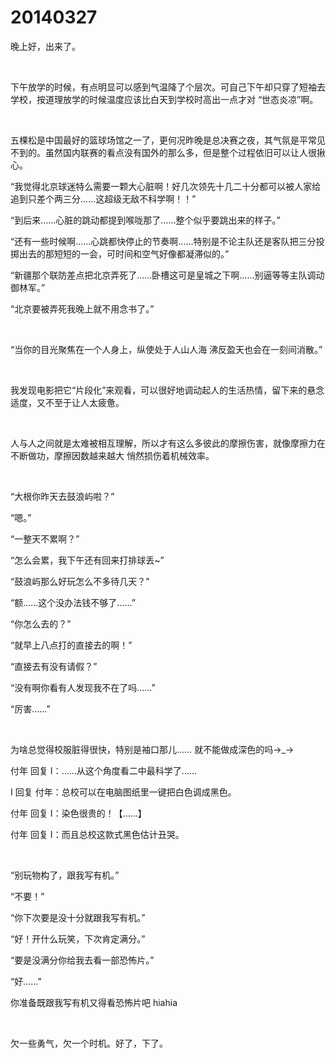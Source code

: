 # 20140327

晚上好，出来了。

<br/>

下午放学的时候，有点明显可以感到气温降了个层次。可自己下午却只穿了短袖去学校，按道理放学的时候温度应该比白天到学校时高出一点才对 “世态炎凉”啊。

<br/>

五棵松是中国最好的篮球场馆之一了，更何况昨晚是总决赛之夜，其气氛是平常见不到的。虽然国内联赛的看点没有国外的那么多，但是整个过程依旧可以让人很揪心。

“我觉得北京球迷特么需要一颗大心脏啊！好几次领先十几二十分都可以被人家给追到只差个两三分……这超级无敌不科学啊！！”

“到后来……心脏的跳动都提到喉咙那了……整个似乎要跳出来的样子。”

“还有一些时候啊……心跳都快停止的节奏啊……特别是不论主队还是客队把三分投掷出去的那短短的一会，可时间和空气好像都凝滞似的。”

“新疆那个联防差点把北京弄死了……卧槽这可是皇城之下啊……别逼等等主队调动御林军。”

“北京要被弄死我晚上就不用念书了。”

<br/>

“当你的目光聚焦在一个人身上，纵使处于人山人海 沸反盈天也会在一刻间消散。”

<br/>

我发现电影把它“片段化”来观看，可以很好地调动起人的生活热情，留下来的悬念适度，又不至于让人太疲惫。

<br/>

人与人之间就是太难被相互理解，所以才有这么多彼此的摩擦伤害，就像摩擦力在不断做功，摩擦因数越来越大 悄然损伤着机械效率。

<br/>

“大根你昨天去鼓浪屿啦？”

“嗯。”

“一整天不累啊？”

“怎么会累，我下午还有回来打排球丢~”

“鼓浪屿那么好玩怎么不多待几天？”

“额……这个没办法钱不够了……”

“你怎么去的？”

“就早上八点打的直接去的啊！”

“直接去有没有请假？”

“没有啊你看有人发现我不在了吗…...”

“厉害……”

<br/>

为啥总觉得校服脏得很快，特别是袖口那儿…… 就不能做成深色的吗→_→

付年 回复 I：……从这个角度看二中最科学了…...

I 回复 付年：总校可以在电脑图纸里一键把白色调成黑色。

付年 回复 I：染色很贵的！【……】

付年 回复 I：而且总校这款式黑色估计丑哭。

<br/>

“别玩物构了，跟我写有机。”

“不要！”

“你下次要是没十分就跟我写有机。”

“好！开什么玩笑，下次肯定满分。”

“要是没满分你给我去看一部恐怖片。”

“好……”

你准备既跟我写有机又得看恐怖片吧 hiahia

<br/>

欠一些勇气，欠一个时机。好了，下了。